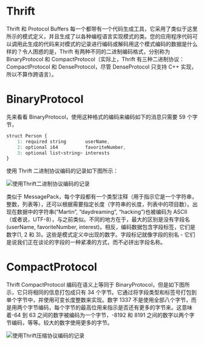 # Thrift

Thrift 和 Protocol Buffers 每一个都带有一个代码生成工具，它采用了类似于这里所示的模式定义，并且生成了以各种编程语言实现模式的类。您的应用程序代码可以调用此生成的代码来对模式的记录进行编码或解码用这个模式编码的数据是什么样的？令人困惑的是，Thrift 有两种不同的二进制编码格式，分别称为 BinaryProtocol 和 CompactProtocol（实际上，Thrift 有三种二进制协议：CompactProtocol 和 DenseProtocol，尽管 DenseProtocol 只支持 C++ 实现，所以不算作跨语言）。

# BinaryProtocol

先来看看 BinaryProtocol，使用这种格式的编码来编码如下的消息只需要 59 个字节，

```js
struct Person {
    1: required string       userName,
    2: optional i64          favoriteNumber,
    3: optional list<string> interests
}
```

使用 Thrift 二进制协议编码的记录如下图所示：

![使用Thrift二进制协议编码的记录](https://s2.ax1x.com/2020/02/07/1g2BtA.md.png)

类似于 MessagePack，每个字段都有一个类型注释（用于指示它是一个字符串，整数，列表等），还可以根据需要指定长度（字符串的长度，列表中的项目数）。出现在数据中的字符串(“Martin”, “daydreaming”, “hacking”)也被编码为 ASCII（或者说，UTF-8），与之前类似。不同的地方在于，最大的区别是没有字段名(userName, favoriteNumber, interest)。相反，编码数据包含字段标签，它们是数字(1, 2 和 3)。这些是模式定义中出现的数字。字段标记就像字段的别名 - 它们是说我们正在谈论的字段的一种紧凑的方式，而不必拼出字段名称。

# CompactProtocol

Thrift CompactProtocol 编码在语义上等同于 BinaryProtocol，但是如下图所示，它只将相同的信息打包成只有 34 个字节。它通过将字段类型和标签号打包到单个字节中，并使用可变长度整数来实现。数字 1337 不是使用全部八个字节，而是用两个字节编码，每个字节的最高位用来指示是否还有更多的字节来。这意味着-64 到 63 之间的数字被编码为一个字节，-8192 和 8191 之间的数字以两个字节编码，等等。较大的数字使用更多的字节。

![使用Thrift压缩协议编码的记录](https://s2.ax1x.com/2020/02/07/1gzffI.md.png)
